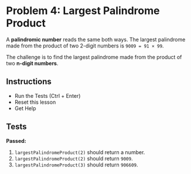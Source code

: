 # Problem 4: Largest Palindrome Product

A **palindromic number** reads the same both ways. The largest palindrome made from the product of two 2-digit numbers is `9009 = 91 × 99`.

The challenge is to find the largest palindrome made from the product of two **n-digit numbers**.

## Instructions

* Run the Tests (Ctrl + Enter)
* Reset this lesson
* Get Help

## Tests

**Passed:**

1.  `largestPalindromeProduct(2)` should return a number.
2.  `largestPalindromeProduct(2)` should return `9009`.
3.  `largestPalindromeProduct(3)` should return `906609`.

